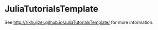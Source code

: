 # JuliaTutorialsTemplate

See <http://rikhuijzer.github.io/JuliaTutorialsTemplate/> for more information.
